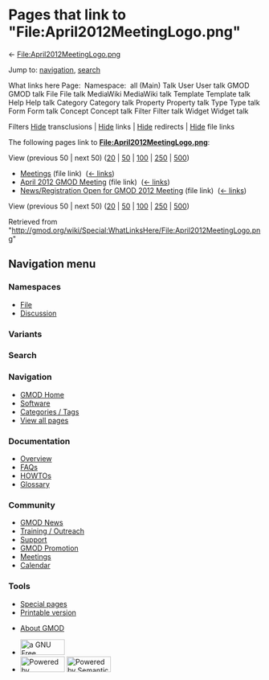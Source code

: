 <div id="mw-page-base" class="noprint">

</div>

<div id="mw-head-base" class="noprint">

</div>

<div id="content" class="mw-body" role="main">

<span id="top"></span>

<div id="mw-js-message" style="display:none;">

</div>



# <span dir="auto">Pages that link to "File:April2012MeetingLogo.png"</span>

<div id="bodyContent">

<div id="contentSub">

←
[File:April2012MeetingLogo.png](/wiki/File:April2012MeetingLogo.png "File:April2012MeetingLogo.png")

</div>

<div id="jump-to-nav" class="mw-jump">

Jump to: [navigation](#mw-navigation), [search](#p-search)

</div>

<div id="mw-content-text">

What links here Page:  Namespace:  all (Main) Talk User User talk GMOD
GMOD talk File File talk MediaWiki MediaWiki talk Template Template talk
Help Help talk Category Category talk Property Property talk Type Type
talk Form Form talk Concept Concept talk Filter Filter talk Widget
Widget talk

Filters
[Hide](/mediawiki/index.php?title=Special:WhatLinksHere/File:April2012MeetingLogo.png&hidetrans=1 "Special:WhatLinksHere/File:April2012MeetingLogo.png")
transclusions \|
[Hide](/mediawiki/index.php?title=Special:WhatLinksHere/File:April2012MeetingLogo.png&hidelinks=1 "Special:WhatLinksHere/File:April2012MeetingLogo.png")
links \|
[Hide](/mediawiki/index.php?title=Special:WhatLinksHere/File:April2012MeetingLogo.png&hideredirs=1 "Special:WhatLinksHere/File:April2012MeetingLogo.png")
redirects \|
[Hide](/mediawiki/index.php?title=Special:WhatLinksHere/File:April2012MeetingLogo.png&hideimages=1 "Special:WhatLinksHere/File:April2012MeetingLogo.png")
file links

The following pages link to
**[File:April2012MeetingLogo.png](/wiki/File:April2012MeetingLogo.png "File:April2012MeetingLogo.png")**:

View (previous 50 \| next 50)
([20](/mediawiki/index.php?title=Special:WhatLinksHere/File:April2012MeetingLogo.png&limit=20 "Special:WhatLinksHere/File:April2012MeetingLogo.png")
\|
[50](/mediawiki/index.php?title=Special:WhatLinksHere/File:April2012MeetingLogo.png&limit=50 "Special:WhatLinksHere/File:April2012MeetingLogo.png")
\|
[100](/mediawiki/index.php?title=Special:WhatLinksHere/File:April2012MeetingLogo.png&limit=100 "Special:WhatLinksHere/File:April2012MeetingLogo.png")
\|
[250](/mediawiki/index.php?title=Special:WhatLinksHere/File:April2012MeetingLogo.png&limit=250 "Special:WhatLinksHere/File:April2012MeetingLogo.png")
\|
[500](/mediawiki/index.php?title=Special:WhatLinksHere/File:April2012MeetingLogo.png&limit=500 "Special:WhatLinksHere/File:April2012MeetingLogo.png"))

- [Meetings](/wiki/Meetings "Meetings") (file link) ‎
  <span class="mw-whatlinkshere-tools">([←
  links](/mediawiki/index.php?title=Special:WhatLinksHere&target=Meetings "Special:WhatLinksHere"))</span>
- [April 2012 GMOD
  Meeting](/wiki/April_2012_GMOD_Meeting "April 2012 GMOD Meeting")
  (file link) ‎ <span class="mw-whatlinkshere-tools">([←
  links](/mediawiki/index.php?title=Special:WhatLinksHere&target=April+2012+GMOD+Meeting "Special:WhatLinksHere"))</span>
- [News/Registration Open for GMOD 2012
  Meeting](/wiki/News/Registration_Open_for_GMOD_2012_Meeting "News/Registration Open for GMOD 2012 Meeting")
  (file link) ‎ <span class="mw-whatlinkshere-tools">([←
  links](/mediawiki/index.php?title=Special:WhatLinksHere&target=News%2FRegistration+Open+for+GMOD+2012+Meeting "Special:WhatLinksHere"))</span>

View (previous 50 \| next 50)
([20](/mediawiki/index.php?title=Special:WhatLinksHere/File:April2012MeetingLogo.png&limit=20 "Special:WhatLinksHere/File:April2012MeetingLogo.png")
\|
[50](/mediawiki/index.php?title=Special:WhatLinksHere/File:April2012MeetingLogo.png&limit=50 "Special:WhatLinksHere/File:April2012MeetingLogo.png")
\|
[100](/mediawiki/index.php?title=Special:WhatLinksHere/File:April2012MeetingLogo.png&limit=100 "Special:WhatLinksHere/File:April2012MeetingLogo.png")
\|
[250](/mediawiki/index.php?title=Special:WhatLinksHere/File:April2012MeetingLogo.png&limit=250 "Special:WhatLinksHere/File:April2012MeetingLogo.png")
\|
[500](/mediawiki/index.php?title=Special:WhatLinksHere/File:April2012MeetingLogo.png&limit=500 "Special:WhatLinksHere/File:April2012MeetingLogo.png"))

</div>

<div class="printfooter">

Retrieved from
"<http://gmod.org/wiki/Special:WhatLinksHere/File:April2012MeetingLogo.png>"

</div>

<div id="catlinks" class="catlinks catlinks-allhidden">

</div>

<div class="visualClear">

</div>

</div>

</div>

<div id="mw-navigation">

## Navigation menu

<div id="mw-head">



<div id="left-navigation">

<div id="p-namespaces" class="vectorTabs" role="navigation"
aria-labelledby="p-namespaces-label">

### Namespaces

- <span id="ca-nstab-image"><a href="/wiki/File:April2012MeetingLogo.png" accesskey="c"
  title="View the file page [c]">File</a></span>
- <span id="ca-talk"><a
  href="/mediawiki/index.php?title=File_talk:April2012MeetingLogo.png&amp;action=edit&amp;redlink=1"
  accesskey="t"
  title="Discussion about the content page [t]">Discussion</a></span>

</div>

<div id="p-variants" class="vectorMenu emptyPortlet" role="navigation"
aria-labelledby="p-variants-label">

### 

### Variants[](#)

<div class="menu">

</div>

</div>

</div>

<div id="right-navigation">





</div>

<div id="p-search" role="search">

### Search

<div id="simpleSearch">

</div>

</div>

</div>

</div>

<div id="mw-panel">

<div id="p-logo" role="banner">

<a href="/wiki/Main_Page"
style="background-image: url(http://gmod.org/images/GMOD-cogs.png);"
title="Visit the main page"></a>

</div>

<div id="p-Navigation" class="portal" role="navigation"
aria-labelledby="p-Navigation-label">

### Navigation

<div class="body">

- <span id="n-GMOD-Home">[GMOD Home](/wiki/Main_Page)</span>
- <span id="n-Software">[Software](/wiki/GMOD_Components)</span>
- <span id="n-Categories-.2F-Tags">[Categories /
  Tags](/wiki/Categories)</span>
- <span id="n-View-all-pages">[View all
  pages](/wiki/Special:AllPages)</span>

</div>

</div>

<div id="p-Documentation" class="portal" role="navigation"
aria-labelledby="p-Documentation-label">

### Documentation

<div class="body">

- <span id="n-Overview">[Overview](/wiki/Overview)</span>
- <span id="n-FAQs">[FAQs](/wiki/Category:FAQ)</span>
- <span id="n-HOWTOs">[HOWTOs](/wiki/Category:HOWTO)</span>
- <span id="n-Glossary">[Glossary](/wiki/Glossary)</span>

</div>

</div>

<div id="p-Community" class="portal" role="navigation"
aria-labelledby="p-Community-label">

### Community

<div class="body">

- <span id="n-GMOD-News">[GMOD News](/wiki/GMOD_News)</span>
- <span id="n-Training-.2F-Outreach">[Training /
  Outreach](/wiki/Training_and_Outreach)</span>
- <span id="n-Support">[Support](/wiki/Support)</span>
- <span id="n-GMOD-Promotion">[GMOD
  Promotion](/wiki/GMOD_Promotion)</span>
- <span id="n-Meetings">[Meetings](/wiki/Meetings)</span>
- <span id="n-Calendar">[Calendar](/wiki/Calendar)</span>

</div>

</div>

<div id="p-tb" class="portal" role="navigation"
aria-labelledby="p-tb-label">

### Tools

<div class="body">

- <span id="t-specialpages"><a href="/wiki/Special:SpecialPages" accesskey="q"
  title="A list of all special pages [q]">Special pages</a></span>
- <span id="t-print"><a
  href="/mediawiki/index.php?title=Special:WhatLinksHere/File:April2012MeetingLogo.png&amp;printable=yes"
  rel="alternate" accesskey="p"
  title="Printable version of this page [p]">Printable version</a></span>

</div>

</div>

</div>

</div>

<div id="footer" role="contentinfo">

- <span id="footer-places-about">[About
  GMOD](/wiki/GMOD:About "GMOD:About")</span>

<!-- -->

- <span id="footer-copyrightico">[<img src="http://www.gnu.org/graphics/gfdl-logo-small.png" width="88"
  height="31" alt="a GNU Free Documentation License" />](http://www.gnu.org/licenses/fdl-1.3.html)</span>
- <span id="footer-poweredbyico">[<img src="/mediawiki/skins/common/images/poweredby_mediawiki_88x31.png"
  width="88" height="31" alt="Powered by MediaWiki" />](//www.mediawiki.org/)
  [<img
  src="/mediawiki/extensions/SemanticMediaWiki/includes/../resources/images/smw_button.png"
  width="88" height="31" alt="Powered by Semantic MediaWiki" />](https://www.semantic-mediawiki.org/wiki/Semantic_MediaWiki)</span>

<div style="clear:both">

</div>

</div>
